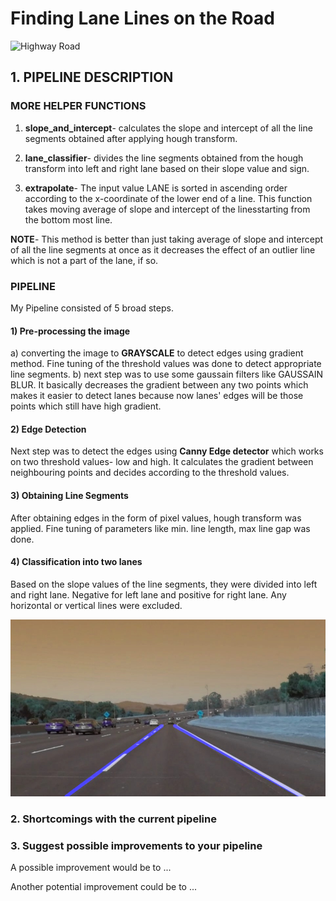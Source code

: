 # **Finding Lane Lines on the Road**

![Highway Road](test_images/solidWhiteCurve.jpg)
## 1. PIPELINE DESCRIPTION

### MORE HELPER FUNCTIONS

1) **slope_and_intercept**- calculates the slope and intercept of all the line segments obtained after applying hough
transform.

2) **lane_classifier**- divides the line segments obtained from the hough transform into left and right lane based on
their slope value and sign. 
		
3) **extrapolate**- The input value LANE is sorted in ascending order according to the x-coordinate
of the lower end of a line. This function takes moving average of slope and intercept of the linesstarting from
the bottom most line.

**NOTE**- This method is better than just taking average of slope and intercept of all the line segments at once as it decreases
the effect of an outlier line which is not a part of the lane, if so.

### PIPELINE 

My Pipeline consisted of 5 broad steps.

#### 1) Pre-processing the image
a) converting the image to **GRAYSCALE** to detect edges using gradient method. Fine tuning of
the threshold values was done to detect appropriate line segments.
b) next step was to use some gaussain filters like GAUSSAIN BLUR. It basically decreases the gradient between any two points which makes it easier to detect lanes because now lanes' edges will be those points which still have high gradient.
		
#### 2) Edge Detection
Next step was to detect the edges using **Canny Edge detector** which works on two threshold values- low and high. It calculates the gradient between neighbouring points and decides according to the threshold values.

#### 3) Obtaining Line Segments
After obtaining edges in the form of pixel values, hough transform was applied. Fine tuning of parameters like min. line length, max line gap was done. 

#### 4) Classification into two lanes
Based on the slope values of the line segments, they were divided into left and right lane. Negative for left lane and positive for right lane. Any horizontal or vertical lines were excluded.

![Lane Lines drawn on image](test_images_output/solidWhiteCurve.jpg)


### 2. Shortcomings with the current pipeline



### 3. Suggest possible improvements to your pipeline

A possible improvement would be to ...

Another potential improvement could be to ...
